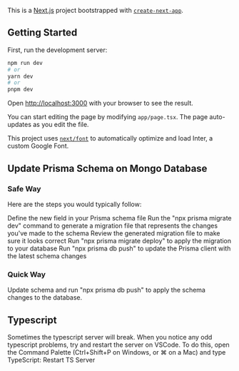 This is a [Next.js](https://nextjs.org/) project bootstrapped with [`create-next-app`](https://github.com/vercel/next.js/tree/canary/packages/create-next-app).

## Getting Started

First, run the development server:

```bash
npm run dev
# or
yarn dev
# or
pnpm dev
```

Open [http://localhost:3000](http://localhost:3000) with your browser to see the result.

You can start editing the page by modifying `app/page.tsx`. The page auto-updates as you edit the file.

This project uses [`next/font`](https://nextjs.org/docs/basic-features/font-optimization) to automatically optimize and load Inter, a custom Google Font.

## Update Prisma Schema on Mongo Database

### Safe Way

Here are the steps you would typically follow:

Define the new field in your Prisma schema file
Run the "npx prisma migrate dev" command to generate a migration file that represents the changes you've made to the schema
Review the generated migration file to make sure it looks correct
Run "npx prisma migrate deploy" to apply the migration to your database
Run "npx prisma db push" to update the Prisma client with the latest schema changes

### Quick Way

Update schema and run "npx prisma db push" to apply the schema changes to the database.

## Typescript

Sometimes the typescript server will break. When you notice any odd typescript problems, try and restart the server on VSCode. To do this, open the Command Palette (Ctrl+Shift+P on Windows, or ⌘ on a Mac) and type TypeScript: Restart TS Server
